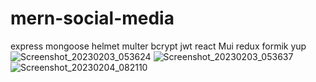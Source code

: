 # mern-social-media

express mongoose helmet multer bcrypt jwt
react Mui redux formik yup
![Screenshot_20230203_053624](https://user-images.githubusercontent.com/118702451/216739933-412abcc3-7288-4cc2-92f6-2797cecb10f5.png)
![Screenshot_20230203_053637](https://user-images.githubusercontent.com/118702451/216739941-d400c9ac-99e5-4681-a4c2-bf1c502c274b.png)
![Screenshot_20230204_082110](https://user-images.githubusercontent.com/118702451/216739948-d87a8684-022d-4b79-843c-7e92e9d712f5.png)
